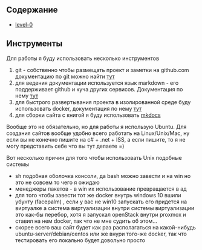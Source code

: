 ## Содержание

 *  [level-0](../level-0/readme.md)

## Инструменты

Для работы я буду использовать несколько инструментов

1. git - собственно чтобы размещать проект и заметки на github.com 
документацию по git можно найти <a href="https://git-scm.com/book/ru/v2" target="_blank">тут</a>
2. для ведения документации используется язык markdown - его поддерживает 
github и куча других сервисов. 
Документация по нему <a href="https://ru.wikipedia.org/wiki/Markdown" target="_blank">тут</a>
3. для быстрого развертывания проекта в изолированной 
среде буду использовать docker, 
документация по нему <a href="https://docs.docker.com" target="_blank">тут</a>
4. для сборки сайта с книгой я буду использовать
 <a href="http://www.mkdocs.org" target="_blank">mkdocs</a>


Вообще это не обязательно, но для работы я использую Ubuntu. Для создания 
сайтов вообще удобно всего работать на Linux/Unix/Mac, 
ну если вы не конечно пишите на c# + .net + ISS, 
а если пишите, 
то я не могу представить себе что вы тут делаете =)

Вот несколько причин для того чтобы использовать Unix подобные системы
- sh подобная оболочка консоли, да bash можно завести и на win 
но это не совсем то чего я ожидаю
- менеджеры пакетов - в win их использование превращается в ад
- для того чтобы завести тот же docker внутрь windows 10 вшили убунту (facepalm) 
, если у вас не win10 запускать его придется на виртуалке а система 
виртуализации внутри системы виртуализации это как-бы перебор, 
хотя я запускал openStack внутри proxmox и ставил на нем docker, 
так что не мне судить об этом... 
- скорее всего ваш сайт будет как раз располагаться на какой-нибудь 
ubuntu-server/debian/centos или же внури того-же docker, так что тестировать 
его локально будет довольно просто